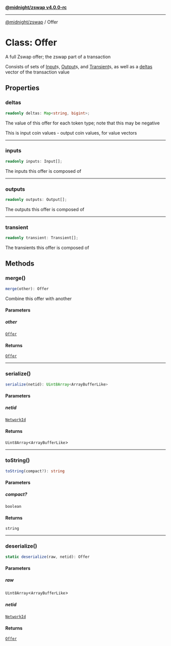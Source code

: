[**@midnight/zswap v4.0.0-rc**](../README.md)

***

[@midnight/zswap](../globals.md) / Offer

# Class: Offer

A full Zswap offer; the zswap part of a transaction

Consists of sets of [Input](Input.md)s, [Output](Output.md)s, and [Transient](Transient.md)s,
as well as a [deltas](Offer.md#deltas) vector of the transaction value

## Properties

### deltas

```ts
readonly deltas: Map<string, bigint>;
```

The value of this offer for each token type; note that this may be
negative

This is input coin values - output coin values, for value vectors

***

### inputs

```ts
readonly inputs: Input[];
```

The inputs this offer is composed of

***

### outputs

```ts
readonly outputs: Output[];
```

The outputs this offer is composed of

***

### transient

```ts
readonly transient: Transient[];
```

The transients this offer is composed of

## Methods

### merge()

```ts
merge(other): Offer
```

Combine this offer with another

#### Parameters

##### other

[`Offer`](Offer.md)

#### Returns

[`Offer`](Offer.md)

***

### serialize()

```ts
serialize(netid): Uint8Array<ArrayBufferLike>
```

#### Parameters

##### netid

[`NetworkId`](../enumerations/NetworkId.md)

#### Returns

`Uint8Array`\<`ArrayBufferLike`\>

***

### toString()

```ts
toString(compact?): string
```

#### Parameters

##### compact?

`boolean`

#### Returns

`string`

***

### deserialize()

```ts
static deserialize(raw, netid): Offer
```

#### Parameters

##### raw

`Uint8Array`\<`ArrayBufferLike`\>

##### netid

[`NetworkId`](../enumerations/NetworkId.md)

#### Returns

[`Offer`](Offer.md)
